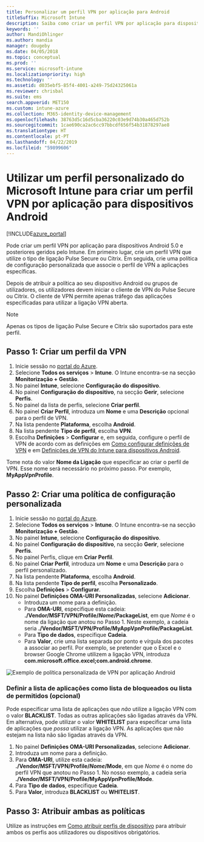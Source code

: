 ```yaml
---
title: Personalizar um perfil VPN por aplicação para Android
titleSuffix: Microsoft Intune
description: Saiba como criar um perfil VPN por aplicação para dispositivos Android geridos pelo Microsoft Intune.
keywords: ''
author: MandiOhlinger
ms.author: mandia
manager: dougeby
ms.date: 04/05/2018
ms.topic: conceptual
ms.prod: ''
ms.service: microsoft-intune
ms.localizationpriority: high
ms.technology: ''
ms.assetid: d035ebf5-85f4-4001-a249-75d24325061a
ms.reviewer: chrisbal
ms.suite: ems
search.appverid: MET150
ms.custom: intune-azure
ms.collection: M365-identity-device-management
ms.openlocfilehash: 38763d5c16d5cba36220c03e9d74b30a465d752b
ms.sourcegitcommit: 1cae690ca2ac6cc97bbcdf656f54b31878297ae8
ms.translationtype: HT
ms.contentlocale: pt-PT
ms.lasthandoff: 04/22/2019
ms.locfileid: "59899606"
---
```

# <a name="use-a-microsoft-intune-custom-profile-to-create-a-per-app-vpn-profile-for-android-devices"></a>Utilizar um perfil personalizado do Microsoft Intune para criar um perfil VPN por aplicação para dispositivos Android

[!INCLUDE[azure_portal](./includes/azure_portal.md)]

Pode criar um perfil VPN por aplicação para dispositivos Android 5.0 e posteriores geridos pelo Intune. Em primeiro lugar, crie um perfil VPN que utilize o tipo de ligação Pulse Secure ou Citrix. Em seguida, crie uma política de configuração personalizada que associe o perfil de VPN a aplicações específicas.

Depois de atribuir a política ao seu dispositivo Android ou grupos de utilizadores, os utilizadores devem iniciar o cliente de VPN do Pulse Secure ou Citrix. O cliente de VPN permite apenas tráfego das aplicações especificadas para utilizar a ligação VPN aberta.

> [!NOTE]
>
> Apenas os tipos de ligação Pulse Secure e Citrix são suportados para este perfil.


## <a name="step-1-create-a-vpn-profile"></a>Passo 1: Criar um perfil da VPN


1. Inicie sessão no [portal do Azure](https://portal.azure.com).
2. Selecione **Todos os serviços** > **Intune**. O Intune encontra-se na secção **Monitorização + Gestão**.
3. No painel **Intune**, selecione **Configuração do dispositivo**.
2. No painel **Configuração do dispositivo**, na secção **Gerir**, selecione **Perfis**.
2. No painel da lista de perfis, selecione **Criar perfil**.
3. No painel **Criar Perfil**, introduza um **Nome** e uma **Descrição** opcional para o perfil de VPN.
4. Na lista pendente **Plataforma**, escolha **Android**.
5. Na lista pendente **Tipo de perfil**, escolha **VPN**.
3. Escolha **Definições** > **Configurar** e, em seguida, configure o perfil de VPN de acordo com as definições em [Como configurar definições de VPN](vpn-settings-configure.md) e em [Definições de VPN do Intune para dispositivos Android](vpn-settings-android.md).

Tome nota do valor **Nome da Ligação** que especificar ao criar o perfil de VPN. Esse nome será necessário no próximo passo. Por exemplo, **MyAppVpnProfile**.

## <a name="step-2-create-a-custom-configuration-policy"></a>Passo 2: Criar uma política de configuração personalizada

1. Inicie sessão no [portal do Azure](https://portal.azure.com).
2. Selecione **Todos os serviços** > **Intune**. O Intune encontra-se na secção **Monitorização + Gestão**.
3. No painel **Intune**, selecione **Configuração do dispositivo**.
2. No painel **Configuração do dispositivo**, na secção **Gerir**, selecione **Perfis**.
3. No painel Perfis, clique em **Criar Perfil**.
4. No painel **Criar Perfil**, introduza um **Nome** e uma **Descrição** para o perfil personalizado.
5. Na lista pendente **Plataforma**, escolha **Android**.
6. Na lista pendente **Tipo de perfil**, escolha **Personalizado**.
7. Escolha **Definições** > **Configurar**.
3. No painel **Definições OMA-URI Personalizadas**, selecione **Adicionar**.
    - Introduza um nome para a definição.
    - Para **OMA-URI**, especifique esta cadeia: **./Vendor/MSFT/VPN/Profile/*Nome*/PackageList**, em que *Nome* é o nome da ligação que anotou no Passo 1. Neste exemplo, a cadeia seria **./Vendor/MSFT/VPN/Profile/MyAppVpnProfile/PackageList**.
    - Para **Tipo de dados**, especifique **Cadeia**.
    - Para **Valor**, crie uma lista separada por ponto e vírgula dos pacotes a associar ao perfil. Por exemplo, se pretender que o Excel e o browser Google Chrome utilizem a ligação VPN, introduza **com.microsoft.office.excel;com.android.chrome**.

![Exemplo de política personalizada de VPN por aplicação Android](./media/android_per_app_vpn_oma_uri.png)

### <a name="set-your-app-list-to-blacklist-or-whitelist-optional"></a>Definir a lista de aplicações como lista de bloqueados ou lista de permitidos (opcional)
  Pode especificar uma lista de aplicações que *não* utilize a ligação VPN com o valor **BLACKLIST**. Todas as outras aplicações são ligadas através da VPN.
Em alternativa, pode utilizar o valor **WHITELIST** para especificar uma lista de aplicações que *possa* utilizar a ligação VPN. As aplicações que não estejam na lista não são ligadas através da VPN.
  1.    No painel **Definições OMA-URI Personalizadas**, selecione **Adicionar**.
  2.    Introduza um nome para a definição.
  3.    Para **OMA-URI**, utilize esta cadeia: **./Vendor/MSFT/VPN/Profile/*Nome*/Mode**, em que *Nome* é o nome do perfil VPN que anotou no Passo 1. No nosso exemplo, a cadeia seria **./Vendor/MSFT/VPN/Profile/MyAppVpnProfile/Mode**.
  4.    Para **Tipo de dados**, especifique **Cadeia**.
  5.    Para **Valor**, introduza **BLACKLIST** ou **WHITELIST**.



## <a name="step-3-assign-both-policies"></a>Passo 3: Atribuir ambas as políticas

Utilize as instruções em [Como atribuir perfis de dispositivo](device-profile-assign.md) para atribuir ambos os perfis aos utilizadores ou dispositivos obrigatórios.
